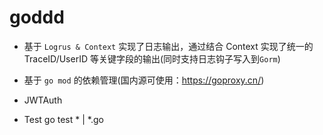 # goddd

- 基于 `Logrus & Context` 实现了日志输出，通过结合 Context 实现了统一的 TraceID/UserID 等关键字段的输出(同时支持日志钩子写入到`Gorm`)

- 基于 `go mod` 的依赖管理(国内源可使用：<https://goproxy.cn/>)

- JWTAuth 
- Test  go test * | *.go